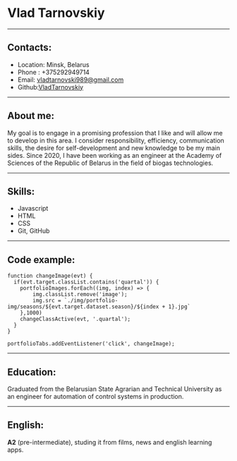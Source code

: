 # Vlad Tarnovskiy
***

## Contacts:

* Location: Minsk, Belarus
* Phone : +375292949714
* Email: vladtarnovski989@gmail.com
* Github:[VladTarnovskiy](https://github.com/VladTarnovskiy)
***

## About me:

My goal is to engage in a promising profession that I like and will allow me to develop in this area.
I consider responsibility, efficiency, communication skills, the desire for self-development and new knowledge to be my main sides. Since 2020, I have been working as an engineer at the Academy of Sciences of the Republic of Belarus in the field of biogas technologies.
***

## Skills:

* Javascript
* HTML
* CSS
* Git, GitHub
***

## Code example:
```
function changeImage(evt) {
  if(evt.target.classList.contains('quartal')) {
    portfolioImages.forEach((img, index) => {
        img.classList.remove('image');
        img.src = `./img/portfolio-img/seasons/${evt.target.dataset.season}/${index + 1}.jpg`
    },1000)
    changeClassActive(evt, '.quartal');
  }
}

portfolioTabs.addEventListener('click', changeImage);
```
***

## Education: 

Graduated from the Belarusian State Agrarian and Technical University as an engineer for automation of control systems in production.
***

## English: 

**A2** (pre-intermediate), studing it from films, news and english learning apps.
